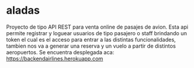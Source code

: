 # aladas

Proyecto de tipo API REST para venta online de pasajes de avion.
Esta api permite registrar y loguear usuarios de tipo pasajero o staff brindando un token el cual es el acceso para entrar a las distintas funcionalidades, tambien nos va a generar una reserva y un vuelo a partir de distintos aeropuertos. Se encuentra desplegada aca: https://backendairlines.herokuapp.com 
